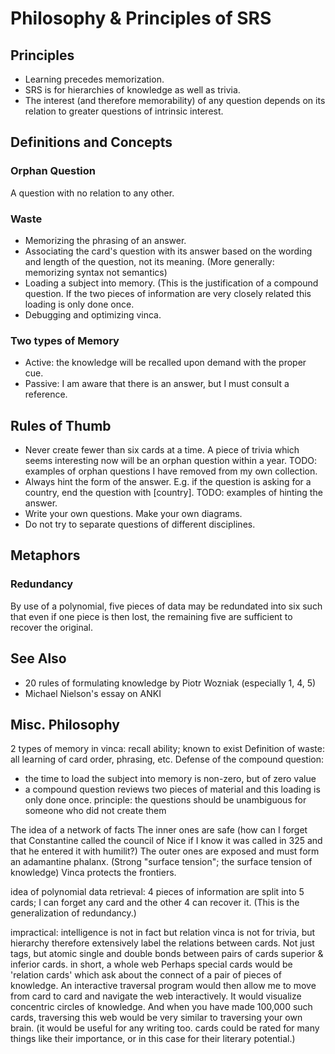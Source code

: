 # Philosophy & Principles of SRS

## Principles

* Learning precedes memorization.
* SRS is for hierarchies of knowledge as well as trivia.
* The interest (and therefore memorability) of any question depends on its relation to greater questions of intrinsic interest.

## Definitions and Concepts

### Orphan Question
A question with no relation to any other.

### Waste
* Memorizing the phrasing of an answer.
* Associating the card's question with its answer based on the wording and length of the question, not its meaning. (More generally: memorizing syntax not semantics)
* Loading a subject into memory. (This is the justification of a compound question. If the two pieces of information are very closely related this loading is only done once.
* Debugging and optimizing vinca.
### Two types of Memory
* Active: the knowledge will be recalled upon demand with the proper cue.
* Passive: I am aware that there is an answer, but I must consult a reference.




## Rules of Thumb

* Never create fewer than six cards at a time. A piece of trivia which seems interesting now will be an orphan question within a year. TODO: examples of orphan questions I have removed from my own collection.
* Always hint the form of the answer. E.g. if the question is asking for a country, end the question with [country]. TODO: examples of hinting the answer.
* Write your own questions. Make your own diagrams.
* Do not try to separate questions of different disciplines.


## Metaphors

### Redundancy
By use of a polynomial, five pieces of data may be redundated into six such that even if one piece is then lost, the remaining five are sufficient to recover the original.













## See Also

* 20 rules of formulating knowledge by Piotr Wozniak (especially 1, 4, 5)
* Michael Nielson's essay on ANKI

Misc. Philosophy 
----------------
2 types of memory in vinca: recall ability; known to exist
Definition of waste: all learning of card order, phrasing, etc.
Defense of the compound question:
- the time to load the subject into memory is non-zero, but of zero value
- a compound question reviews two pieces of material and this loading is only done once.
principle: the questions should be unambiguous for someone who did not create them

The idea of a network of facts
The inner ones are safe (how can I forget that Constantine called the council of Nice if I know it was called in 325 and that he entered it with humilit?)
The outer ones are exposed and must form an adamantine phalanx. (Strong "surface tension"; the surface tension of knowledge)
Vinca protects the frontiers.

idea of polynomial data retrieval: 4 pieces of information are split into 5 cards; I can forget any card and the other 4 can recover it. (This is the generalization of redundancy.)

impractical:
intelligence is not in fact but relation
vinca is not for trivia, but hierarchy
therefore extensively label the relations between cards.
Not just tags, but atomic single and double bonds between pairs of cards
superior & inferior cards. in short, a whole web
Perhaps special cards would be 'relation cards' which ask about the connect of a pair of pieces of knowledge.
An interactive traversal program would then allow me to move from card to card and navigate the web interactively.
It would visualize concentric circles of knowledge.
And when you have made 100,000 such cards, traversing this web would be very similar to traversing your own brain.
(it would be useful for any writing too. cards could be rated for many things like their importance, or in this
case for their literary potential.)
